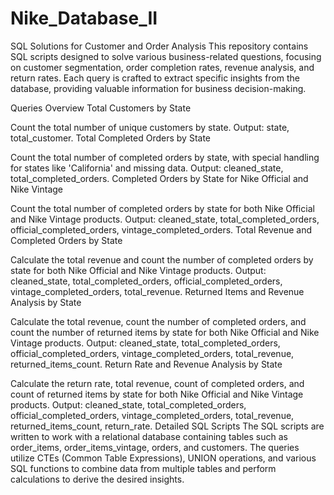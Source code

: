 # Nike_Database_II 
SQL Solutions for Customer and Order Analysis
This repository contains SQL scripts designed to solve various business-related questions, focusing on customer segmentation, order completion rates, revenue analysis, and return rates. Each query is crafted to extract specific insights from the database, providing valuable information for business decision-making.

Queries Overview
Total Customers by State

Count the total number of unique customers by state.
Output: state, total_customer.
Total Completed Orders by State

Count the total number of completed orders by state, with special handling for states like 'California' and missing data.
Output: cleaned_state, total_completed_orders.
Completed Orders by State for Nike Official and Nike Vintage

Count the total number of completed orders by state for both Nike Official and Nike Vintage products.
Output: cleaned_state, total_completed_orders, official_completed_orders, vintage_completed_orders.
Total Revenue and Completed Orders by State

Calculate the total revenue and count the number of completed orders by state for both Nike Official and Nike Vintage products.
Output: cleaned_state, total_completed_orders, official_completed_orders, vintage_completed_orders, total_revenue.
Returned Items and Revenue Analysis by State

Calculate the total revenue, count the number of completed orders, and count the number of returned items by state for both Nike Official and Nike Vintage products.
Output: cleaned_state, total_completed_orders, official_completed_orders, vintage_completed_orders, total_revenue, returned_items_count.
Return Rate and Revenue Analysis by State

Calculate the return rate, total revenue, count of completed orders, and count of returned items by state for both Nike Official and Nike Vintage products.
Output: cleaned_state, total_completed_orders, official_completed_orders, vintage_completed_orders, total_revenue, returned_items_count, return_rate.
Detailed SQL Scripts
The SQL scripts are written to work with a relational database containing tables such as order_items, order_items_vintage, orders, and customers. The queries utilize CTEs (Common Table Expressions), UNION operations, and various SQL functions to combine data from multiple tables and perform calculations to derive the desired insights.
